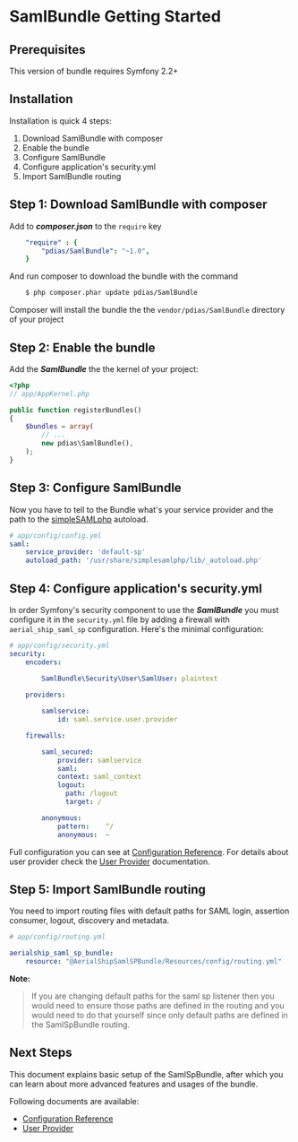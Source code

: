 # SamlBundle Getting Started #

Prerequisites
-------------

This version of bundle requires Symfony 2.2+


Installation
------------

Installation is quick 4 steps:

1. Download SamlBundle with composer
2. Enable the bundle
3. Configure SamlBundle
4. Configure application's security.yml
5. Import SamlBundle routing



Step 1: Download SamlBundle with composer
-------------------------------------------

Add to ***composer.json*** to the `require` key

``` yml
    "require" : {
        "pdias/SamlBundle": "~1.0",
    }
```


And run composer to download the bundle with the command

``` bash
    $ php composer.phar update pdias/SamlBundle
```

Composer will install the bundle the the `vendor/pdias/SamlBundle` directory of your project


Step 2: Enable the bundle
-------------------------

Add the ***SamlBundle*** the the kernel of your project:

``` php
<?php
// app/AppKernel.php

public function registerBundles()
{
    $bundles = array(
        // ...
        new pdias\SamlBundle(),
    );
}
```


Step 3: Configure SamlBundle
----------------------------

Now you have to tell to the Bundle what's your service provider and the path to the [simpleSAMLphp](https://simplesamlphp.org/ "simpleSAMLphp Web Page") autoload.

``` yaml
# app/config/config.yml
saml:
    service_provider: 'default-sp'
    autoload_path: '/usr/share/simplesamlphp/lib/_autoload.php'
```


Step 4: Configure application's security.yml
--------------------------------------------

In order Symfony's security component to use the ***SamlBundle*** you must configure it in the `security.yml` file by
adding a firewall with `aerial_ship_saml_sp` configuration. Here's the minimal configuration:

``` yaml
# app/config/security.yml
security:
    encoders:

        SamlBundle\Security\User\SamlUser: plaintext
            
    providers:

        samlservice:
            id: saml.service.user.provider

    firewalls:

        saml_secured:
            provider: samlservice
            saml:
            context: saml_context
            logout:
              path: /logout
              target: /

        anonymous:
            pattern:    ^/
            anonymous:  ~

```

Full configuration you can see at [Configuration Reference](configuration.md).
For details about user provider check the [User Provider](user_provider.md) documentation.


Step 5: Import SamlBundle routing
-----------------------------------

You need to import routing files with default paths for SAML login, assertion consumer, logout, discovery and metadata.

``` yml
# app/config/routing.yml

aerialship_saml_sp_bundle:
    resource: "@AerialShipSamlSPBundle/Resources/config/routing.yml"

```

**Note:**

> If you are changing default paths for the saml sp listener then you would need to ensure those paths
> are defined in the routing and you would need to do that yourself since only default paths are defined
> in the SamlSpBundle routing.


Next Steps
----------

This document explains basic setup of the SamlSpBundle, after which you can learn about more advanced features
and usages of the bundle.

Following documents are available:

* [Configuration Reference](configuration.md)
* [User Provider](user_provider.md)
